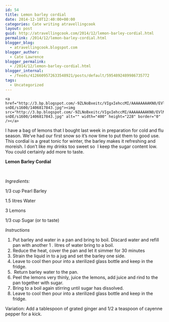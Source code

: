 ```yaml
---
id: 54
title: Lemon barley cordial
date: 2014-12-10T12:40:00+00:00
categories: Cate writing atravellingcook
layout: post
guid: http://atravellingcook.com/2014/12/lemon-barley-cordial.html
permalink: /2014/12/lemon-barley-cordial.html
blogger_blog:
  - atravellingcook.blogspot.com
blogger_author:
  - Cate Lawrence
blogger_permalink:
  - /2014/12/lemon-barley-cordial.html
blogger_internal:
  - /feeds/4126609572633548921/posts/default/5954892489986735772
tags:
  - Uncategorized
---
```


  
    <a  href="http://3.bp.blogspot.com/-9ZLNoBxeitc/VIgxIehccMI/AAAAAAAAKN0/EVlMEm-snDE/s1600/1406817843.jpg"><img src="http://3.bp.blogspot.com/-9ZLNoBxeitc/VIgxIehccMI/AAAAAAAAKN0/EVlMEm-snDE/s1600/1406817843.jpg" alt="" width="400" height="228" border="0" /></a>
  
  
  
  



  I have a bag of lemons that I bought last week in preparation for cold and flu season. We&#8217;ve had our first snow so it&#8217;s now time to put them to good use. This cordial is a great tonic for winter, the barley makes it refreshing and moreish. I don&#8217;t like my drinks too sweet so  I keep the sugar content low. You could certainly add more to taste.








  <b>Lemon Barley Cordial</b>



  <b> </b>



  <i>Ingredients:</i>



  1/3 cup Pearl Barley



  1.5 litres Water



  3 Lemons



  1/3 cup Sugar (or to taste)









  <i>Instructions</i>


  1. Put barley and water in a pan and bring to boil. Discard water and refill pan with another 1 . litres of water bring to a boil.
  2. Reduce the heat, cover the pan and let it simmer for 30 minutes
  3. Strain the liquid in to a jug and set the barley one side.
  4. Leave to cool then pour into a sterilized glass bottle and keep in the fridge.
  5.  Return barley water to the pan.
  6. Peel the lemons very thinly, juice the lemons, add juice and rind to the pan together with sugar.
  7. Bring to a boil again stirring until sugar has dissolved.
  8. Leave to cool then pour into a sterilized glass bottle and keep in the fridge.


  Variation: Add a tablespoon of grated ginger and 1/2 a teaspoon of cayenne pepper for a kick.
